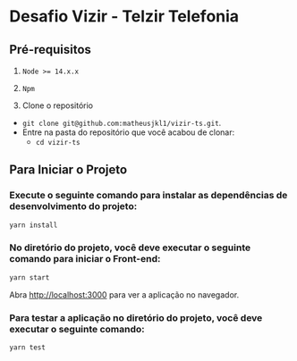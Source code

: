 # Desafio Vizir - Telzir Telefonia

## Pré-requisitos
  1. `Node >= 14.x.x`
  2. `Npm`

1. Clone o repositório
  * `git clone git@github.com:matheusjkl1/vizir-ts.git`.
  * Entre na pasta do repositório que você acabou de clonar:
    * `cd vizir-ts`
 
## Para Iniciar o Projeto

### Execute o seguinte comando para instalar as dependências de desenvolvimento do projeto: 
```sh
yarn install
```

### No diretório do projeto, você deve executar o seguinte comando para iniciar o Front-end:

```sh
yarn start
```

Abra [http://localhost:3000](http://localhost:3000) para ver a aplicação no navegador.

### Para testar a aplicação no diretório do projeto, você deve executar o seguinte comando:

```sh
yarn test
```
